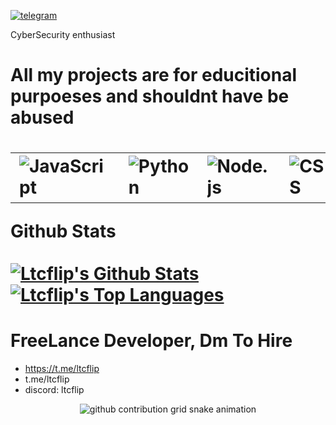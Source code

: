 
[![telegram](https://img.shields.io/badge/ltcflip-2CA5E0?style=for-the-badge&logo=telegram&logoColor=white)](https://t.me/ltcflip/)&nbsp;&nbsp;&nbsp;
<p align="justify"> 
CyberSecurity enthusiast
</p>
<h1>All my projects are for educitional purpoeses and shouldnt have be abused<h1>
<table>
  <tr>
    <td><img src="https://techstack-generator.vercel.app/js-icon.svg" alt="JavaScript" width="65" height="65"></td>
    <td><img src="https://techstack-generator.vercel.app/python-icon.svg" alt="Python" width="65" height="65"></td>
    <td><img src="https://skillicons.dev/icons?i=java" alt="Node.js" width="65" height="65"></td>
    <td><img src="https://skillicons.dev/icons?i=css" alt="CSS" width="65" height="65"></td>
    <td><img src="https://skillicons.dev/icons?i=html" alt="HTML" width="65" height="65"></td>
    <td><img src="https://skillicons.dev/icons?i=powershell" alt="PowerShell" width="65" height="65"></td>
  </tr>
</table>


  <summary>Github Stats</summary>
  <br/>
    <a href="https://github.com/anuraghazra/github-readme-stats"><img alt="Ltcflip's Github Stats" src="https://github-readme-stats.vercel.app/api/?username=ltcflip&show_icons=true&count_private=true&theme=default&hide_border=true&bg_color=fff&title_color=00E676&icon_color=00E676" height="192px"/></a>
  <a href="https://github.com/anuraghazra/github-readme-stats"><img alt="Ltcflip's Top Languages" src="https://github-readme-stats.vercel.app/api/top-langs/?username=ltcflip&langs_count=8&layout=compact&theme=default&hide_border=true&bg_color=fff&title_color=000&icon_color=000&hide=Jupyter%20Notebook" height="192px"/></a>
  <br/>
</details>

# FreeLance Developer, Dm To Hire
- https://t.me/ltcflip
- t.me/ltcflip
- discord: ltcflip

<div align="center">
<picture>
  <source media="(prefers-color-scheme: dark)" srcset="https://raw.githubusercontent.com/viledissociation/viledissociation/output/github-contribution-grid-snake-dark.svg">
  <source media="(prefers-color-scheme: light)" srcset="https://raw.githubusercontent.com/viledissociation/viledissociation/output/github-contribution-grid-snake.svg">
  <img alt="github contribution grid snake animation" src="https://raw.githubusercontent.com/viledissociation/viledissociation/output/github-contribution-grid-snake.svg">
</div>
